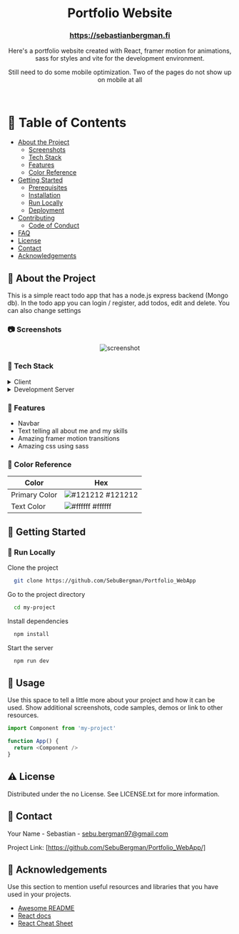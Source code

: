 <!--
Hey, thanks for using the awesome-readme-template template.  
If you have any enhancements, then fork this project and create a pull request 
or just open an issue with the label "enhancement".

Don't forget to give this project a star for additional support ;)
Maybe you can mention me or this repo in the acknowledgements too
-->
<div align="center">
  <h1>Portfolio Website</h1>
  <h3><a href="https://sebastianbergman.fi">https://sebastianbergman.fi</a></h3>
  
  <p>
    Here's a portfolio website created with React, framer motion for animations, sass for styles and vite for the development environment.
  </p>
  <p>
    Still need to do some mobile optimization. Two of the pages do not show up on mobile at all
  </p>
   
</div>

<br />

<!-- Table of Contents -->
# :notebook_with_decorative_cover: Table of Contents

- [About the Project](#star2-about-the-project)
  * [Screenshots](#camera-screenshots)
  * [Tech Stack](#space_invader-tech-stack)
  * [Features](#dart-features)
  * [Color Reference](#art-color-reference)
- [Getting Started](#toolbox-getting-started)
  * [Prerequisites](#bangbang-prerequisites)
  * [Installation](#gear-installation)
  * [Run Locally](#running-run-locally)
  * [Deployment](#triangular_flag_on_post-deployment)
- [Contributing](#wave-contributing)
  * [Code of Conduct](#scroll-code-of-conduct)
- [FAQ](#grey_question-faq)
- [License](#warning-license)
- [Contact](#handshake-contact)
- [Acknowledgements](#gem-acknowledgements)

  

<!-- About the Project -->
## :star2: About the Project

This is a simple react todo app that has a node.js express backend (Mongo db).
In the todo app you can login / register, add todos, edit and delete. You can also change settings



<!-- Screenshots -->
### :camera: Screenshots

<div align="center"> 
  <img src="https://github.com/SebuBergman/Portfolio_WebApp/blob/main/public/Portfolio%20video.gif" alt="screenshot" />
</div>


<!-- TechStack -->
### :space_invader: Tech Stack

<details>
  <summary>Client</summary>
  <ul>
    <li><a href="https://reactjs.org/">React.js</a></li>
    <li><a href="https://www.framer.com/motion/">Framer motion</a></li>
    <li><a href="https://sass-lang.com">Sass</a></li>
  </ul>
</details>

<details>
  <summary>Development Server</summary>
  <ul>
    <li><a href="https://vitejs.dev">Vite</a></li>
  </ul>
</details>

<!-- Features -->
### :dart: Features

- Navbar
- Text telling all about me and my skills
- Amazing framer motion transitions
- Amazing css using sass

<!-- Color Reference -->
### :art: Color Reference

| Color             | Hex                                                                |
| ----------------- | ------------------------------------------------------------------ |
| Primary Color | ![#121212](https://via.placeholder.com/10/222831?text=+) #121212 |
| Text Color | ![#ffffff](https://via.placeholder.com/10/EEEEEE?text=+) #ffffff |


<!-- Getting Started -->
## 	:toolbox: Getting Started

<!-- Run Locally -->
### :running: Run Locally

Clone the project

```bash
  git clone https://github.com/SebuBergman/Portfolio_WebApp
```

Go to the project directory

```bash
  cd my-project
```

Install dependencies

```bash
  npm install
```

Start the server

```bash
  npm run dev
```

<!-- Usage -->
## :eyes: Usage

Use this space to tell a little more about your project and how it can be used. Show additional screenshots, code samples, demos or link to other resources.


```javascript
import Component from 'my-project'

function App() {
  return <Component />
}
```


<!-- License -->
## :warning: License

Distributed under the no License. See LICENSE.txt for more information.


<!-- Contact -->
## :handshake: Contact

Your Name - Sebastian - sebu.bergman97@gmail.com

Project Link: [https://github.com/SebuBergman/Portfolio_WebApp/]


<!-- Acknowledgments -->
## :gem: Acknowledgements

Use this section to mention useful resources and libraries that you have used in your projects.

 - [Awesome README](https://github.com/matiassingers/awesome-readme)
 - [React docs](https://reactjs.org/docs/getting-started.html)
 - [React Cheat Sheet](https://www.freecodecamp.org/news/the-react-cheatsheet/)

